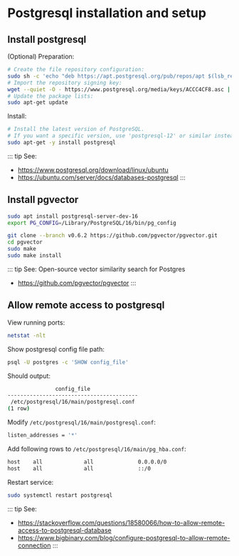 # Postgresql installation and setup

## Install postgresql

(Optional) Preparation:

```sh
# Create the file repository configuration:
sudo sh -c 'echo "deb https://apt.postgresql.org/pub/repos/apt $(lsb_release -cs)-pgdg main" > /etc/apt/sources.list.d/pgdg.list'
# Import the repository signing key:
wget --quiet -O - https://www.postgresql.org/media/keys/ACCC4CF8.asc | sudo apt-key add -
# Update the package lists:
sudo apt-get update
```

Install:

```sh
# Install the latest version of PostgreSQL.
# If you want a specific version, use 'postgresql-12' or similar instead of 'postgresql':
sudo apt-get -y install postgresql
```

::: tip See:
- https://www.postgresql.org/download/linux/ubuntu
- https://ubuntu.com/server/docs/databases-postgresql
:::

## Install pgvector

```sh
sudo apt install postgresql-server-dev-16
export PG_CONFIG=/Library/PostgreSQL/16/bin/pg_config

git clone --branch v0.6.2 https://github.com/pgvector/pgvector.git
cd pgvector
sudo make
sudo make install
```

::: tip See: Open-source vector similarity search for Postgres
- https://github.com/pgvector/pgvector
:::

## Allow remote access to postgresql


View running ports:

```sh
netstat -nlt
```

Show postgresql config file path:

```sh
psql -U postgres -c 'SHOW config_file'
```

Should output:

```sh
               config_file
-----------------------------------------
 /etc/postgresql/16/main/postgresql.conf
(1 row)
```

Modify `/etc/postgresql/16/main/postgresql.conf`:

```sh
listen_addresses = '*'
```

Add following rows to `/etc/postgresql/16/main/pg_hba.conf`:

```sh
host    all             all              0.0.0.0/0                       md5
host    all             all              ::/0                            md5
```

Restart service:

```sh
sudo systemctl restart postgresql
```

::: tip See:
- https://stackoverflow.com/questions/18580066/how-to-allow-remote-access-to-postgresql-database
- https://www.bigbinary.com/blog/configure-postgresql-to-allow-remote-connection
:::
